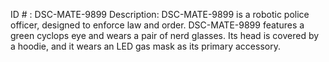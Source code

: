 ID # : DSC-MATE-9899
Description: DSC-MATE-9899 is a robotic police officer, designed to enforce law and order. DSC-MATE-9899 features a green cyclops eye and wears a pair of nerd glasses. Its head is covered by a hoodie, and it wears an LED gas mask as its primary accessory.
